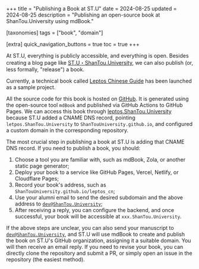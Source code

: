 +++
title = "Publishing a Book at ST.U"
date = 2024-08-25
updated = 2024-08-25
description = "Publishing an open-source book at ShanTou.University using mdBook."

[taxonomies]
tags = ["book", "domain"]

[extra]
quick_navigation_buttons = true
toc = true
+++


At ST.U, everything is publicly accessible, and everything is open. Besides creating a blog page like [ST.U・ShanTou.University](https://shantou.University), we can also publish (or, less formally, "release") a book.

Currently, a technical book called [Leptos Chinese Guide](https://leptos.ShanTou.University) has been launched as a sample project.

All the source code for this book is hosted on [GitHub](https://github.com/ShanTouUniversity/leptos_cn). It is generated using the open-source tool `mdBook` and published via GitHub Actions to GitHub Pages. We can access this book through [leptos.ShanTou.University](https://leptos.ShanTou.University) because ST.U added a CNAME DNS record, pointing `letpos.ShanTou.University` to `ShanTouUniversity.github.io`, and configured a custom domain in the corresponding repository.

The most crucial step in publishing a book at ST.U is adding that CNAME DNS record. If you need to publish a book, you should:
1. Choose a tool you are familiar with, such as mdBook, Zola, or another static page generator;
2. Deploy your book to a service like GitHub Pages, Vercel, Netlify, or Cloudflare Pages;
3. Record your book's address, such as `ShanTouUniversity.github.io/leptos_cn`;
4. Use your alumni email to send the desired subdomain and the above address to [`dev@ShanTou.University`](mailto:dev@ShanTou.University);
5. After receiving a reply, you can configure the backend, and once successful, your book will be accessible at `xxx.ShanTou.University`.

If the above steps are unclear, you can also send your manuscript to [`dev@ShanTou.University`](mailto:dev@ShanTou.University), and ST.U will use mdBook to create and publish the book on ST.U's GitHub organization, assigning it a suitable domain. You will then receive an email reply. If you need to revise your book, you can directly clone the repository and submit a PR, or simply open an issue in the repository (the easiest method).
